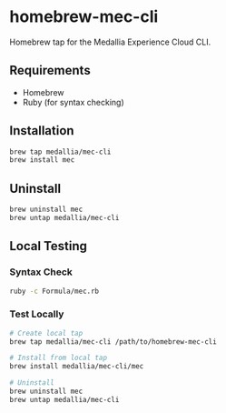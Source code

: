 # homebrew-mec-cli

Homebrew tap for the Medallia Experience Cloud CLI.

## Requirements

- Homebrew
- Ruby (for syntax checking)

## Installation

```bash
brew tap medallia/mec-cli
brew install mec
```

## Uninstall

```bash
brew uninstall mec
brew untap medallia/mec-cli
```

## Local Testing

### Syntax Check
```bash
ruby -c Formula/mec.rb
```

### Test Locally
```bash
# Create local tap
brew tap medallia/mec-cli /path/to/homebrew-mec-cli

# Install from local tap
brew install medallia/mec-cli/mec

# Uninstall
brew uninstall mec
brew untap medallia/mec-cli
```
